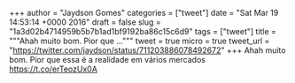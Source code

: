 
+++
author = "Jaydson Gomes"
categories = ["tweet"]
date = "Sat Mar 19 14:53:14 +0000 2016"
draft = false
slug = "1a3d02b4714959b5b7b1ad1bf9192ba86c15c6d9"
tags = ["tweet"]
title = """Ahah muito bom. Pior que ..."""
tweet = true
micro = true
tweet_url = "https://twitter.com/jaydson/status/711203886078492672"
+++
Ahah muito bom. Pior que essa é a realidade em vários mercados https://t.co/erTeozUx0A
